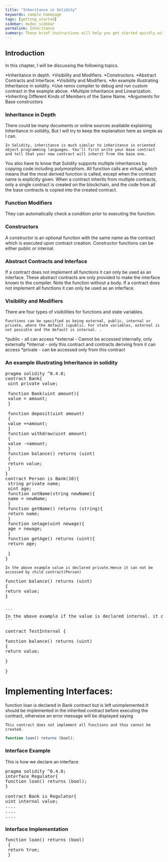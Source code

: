 ```yaml
---
title: "Inheritance in Solidity"
keywords: sample homepage
tags: [getting_started]
sidebar: mydoc_sidebar
permalink: Inheritance
summary: These brief instructions will help you get started quickly with the solidity development.
---
```



## Introduction

In this chapter, I will be discussing the following topics.

*Inheritance in depth.
*Visibility  and Modifiers.
*Constructors.
*Abstract Contracts and Interface.
*Visibility  and Modifiers.
*An example illustrating Inheritance in solidity.
*Use remix compiler to debug and run custom contract in the example above.
*Multiple Inheritance and Linearization.
*Inheriting Different Kinds of Members of the Same Name.
*Arguments for Base constructors

### Inheritance in Depth

There could be many documents or online sources available explaining Inheritance in solidity, But I will try to keep the explanation here as simple as I can.
```
In Solidity, inheritance is much similar to inheritance in oriented object programming languages. You’ll first write your base contract and tell that your new contract will inherit from the base one.
```
You also have to know that Solidity supports multiple inheritances by copying code including polymorphism. All function calls are virtual, which means that the most derived function is called, except when the contract name is explicitly given. When a contract inherits from multiple contracts, only a single contract is created on the blockchain, and the code from all the base contracts is copied into the created contract.


### Function Modifiers

They can automatically check a condition prior to executing the function.
### Constructors

A constructor is an optional function with the same name as the contract which is executed upon contract creation.
Constructor functions can be either public or internal.


### Abstract Contracts and Interface

If a contract does not implement all functions it can only be used as an interface.
These abstract contracts are only provided to make the interface known to the compiler. Note the function without a body.
If a contract does not implement all functions it can only be used as an interface.

### Visibility and Modifiers


There are four types of visibilities for functions and state variables.

```
Functions can be specified as being external, public, internal or private, where the default ispublic. For state variables, external is not possible and the default is internal. .
```
*public - all can access
*external - Cannot be accessed internally, only externally
*internal - only this contract and contracts deriving from it can access
*private - can be accessed only from this contract

### An example illustrating Inheritance in solidity

<pre>
pragma solidity ^0.4.0;
contract Bank{
 uint private value;
 
 function Bank(uint amount){
 value = amount;
 }
 
 function deposit(uint amount)
 {
 value +=amount;
 }
 function withdraw(uint amount)
 {
 value -=amount;
 }
 function balance() returns (uint)
 {
 return value;
 }
}
contract Person is Bank(10){
 string private name;
 uint age;
 function setName(string newName){
 name = newName;
 }
 function getName() returns (string){
 return name;
 }
 function setage(uint newage){
 age = newage;
 }
 function getAge() returns (uint){
 return age;
 
 }
}
</pre>
```
In the above example value is declared private.Hence it can not be accessed by child contract(Person)
```

<pre>
function balance() returns (uint)
{
return value;
}
 
 
```
In the above example if the value is declared internal. it can only be accessed by child contract(Person)
```

contract TestInternal {
 
function balance() returns (uint)
{
return value;

}
 
}
</pre>


# Implementing Interfaces:
function loan is declared in Bank contract but is left unimplemented.It should be implemented in the inherited contract before executing the contract, otherwise an error message will be displayed saying

 ```This contract does not implement all functions and thus cannot be created.```
 
```js
function loan() returns (bool);
````
 
 ### Interface Example
 
 This is how we declare an interface
<pre>
pragma solidity ^0.4.0;
interface Regulator{ 
function loan() returns (bool);
}

contract Bank is Regulator{
uint internal value;
....
....
....
</pre>
 
### Interface Implementation
<pre>
function loan() returns (bool)
 {
 return true;
 }
</pre>

